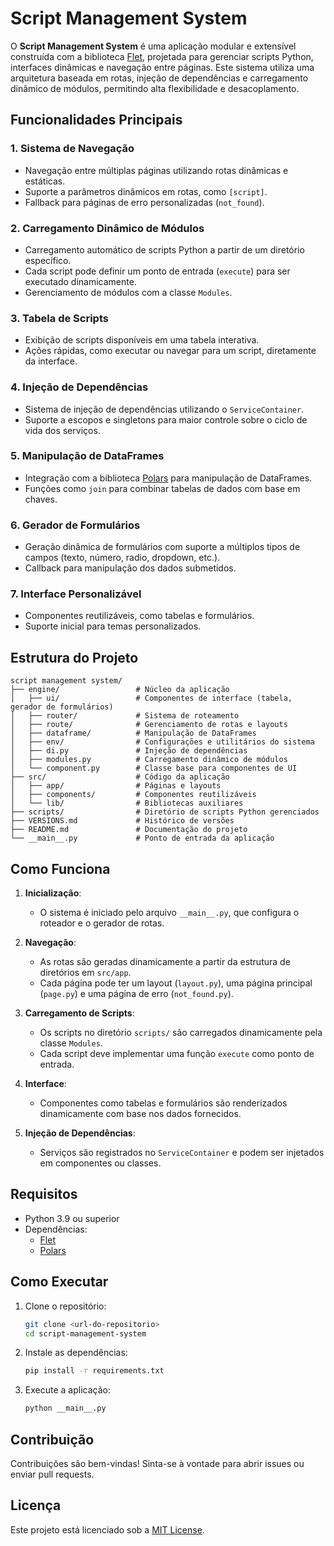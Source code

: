 # Script Management System

O **Script Management System** é uma aplicação modular e extensível construída com a biblioteca [Flet](https://flet.dev/), projetada para gerenciar scripts Python, interfaces dinâmicas e navegação entre páginas. Este sistema utiliza uma arquitetura baseada em rotas, injeção de dependências e carregamento dinâmico de módulos, permitindo alta flexibilidade e desacoplamento.

## Funcionalidades Principais

### 1. **Sistema de Navegação**
- Navegação entre múltiplas páginas utilizando rotas dinâmicas e estáticas.
- Suporte a parâmetros dinâmicos em rotas, como `[script]`.
- Fallback para páginas de erro personalizadas (`not_found`).

### 2. **Carregamento Dinâmico de Módulos**
- Carregamento automático de scripts Python a partir de um diretório específico.
- Cada script pode definir um ponto de entrada (`execute`) para ser executado dinamicamente.
- Gerenciamento de módulos com a classe `Modules`.

### 3. **Tabela de Scripts**
- Exibição de scripts disponíveis em uma tabela interativa.
- Ações rápidas, como executar ou navegar para um script, diretamente da interface.

### 4. **Injeção de Dependências**
- Sistema de injeção de dependências utilizando o `ServiceContainer`.
- Suporte a escopos e singletons para maior controle sobre o ciclo de vida dos serviços.

### 5. **Manipulação de DataFrames**
- Integração com a biblioteca [Polars](https://pola-rs.github.io/polars/) para manipulação de DataFrames.
- Funções como `join` para combinar tabelas de dados com base em chaves.

### 6. **Gerador de Formulários**
- Geração dinâmica de formulários com suporte a múltiplos tipos de campos (texto, número, radio, dropdown, etc.).
- Callback para manipulação dos dados submetidos.

### 7. **Interface Personalizável**
- Componentes reutilizáveis, como tabelas e formulários.
- Suporte inicial para temas personalizados.

## Estrutura do Projeto

```
script management system/
├── engine/                 # Núcleo da aplicação
│   ├── ui/                 # Componentes de interface (tabela, gerador de formulários)
│   ├── router/             # Sistema de roteamento
│   ├── route/              # Gerenciamento de rotas e layouts
│   ├── dataframe/          # Manipulação de DataFrames
│   ├── env/                # Configurações e utilitários do sistema
│   ├── di.py               # Injeção de dependências
│   ├── modules.py          # Carregamento dinâmico de módulos
│   └── component.py        # Classe base para componentes de UI
├── src/                    # Código da aplicação
│   ├── app/                # Páginas e layouts
│   ├── components/         # Componentes reutilizáveis
│   └── lib/                # Bibliotecas auxiliares
├── scripts/                # Diretório de scripts Python gerenciados
├── VERSIONS.md             # Histórico de versões
├── README.md               # Documentação do projeto
└── __main__.py             # Ponto de entrada da aplicação
```

## Como Funciona

1. **Inicialização**:
   - O sistema é iniciado pelo arquivo `__main__.py`, que configura o roteador e o gerador de rotas.

2. **Navegação**:
   - As rotas são geradas dinamicamente a partir da estrutura de diretórios em `src/app`.
   - Cada página pode ter um layout (`layout.py`), uma página principal (`page.py`) e uma página de erro (`not_found.py`).

3. **Carregamento de Scripts**:
   - Os scripts no diretório `scripts/` são carregados dinamicamente pela classe `Modules`.
   - Cada script deve implementar uma função `execute` como ponto de entrada.

4. **Interface**:
   - Componentes como tabelas e formulários são renderizados dinamicamente com base nos dados fornecidos.

5. **Injeção de Dependências**:
   - Serviços são registrados no `ServiceContainer` e podem ser injetados em componentes ou classes.

## Requisitos

- Python 3.9 ou superior
- Dependências:
  - [Flet](https://flet.dev/)
  - [Polars](https://pola-rs.github.io/polars/)

## Como Executar

1. Clone o repositório:
   ```bash
   git clone <url-do-repositorio>
   cd script-management-system
   ```

2. Instale as dependências:
   ```bash
   pip install -r requirements.txt
   ```

3. Execute a aplicação:
   ```bash
   python __main__.py
   ```

## Contribuição

Contribuições são bem-vindas! Sinta-se à vontade para abrir issues ou enviar pull requests.

## Licença

Este projeto está licenciado sob a [MIT License](LICENSE).
